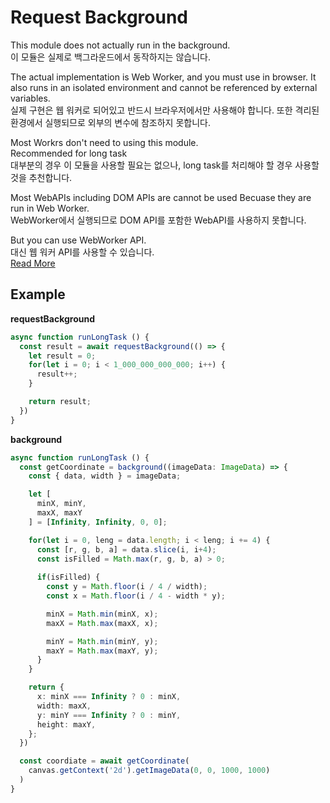 # Request Background
This module does not actually run in the background.  
이 모듈은 실제로 백그라운드에서 동작하지는 않습니다. 

The actual implementation is Web Worker, and you must use in browser.
It also runs in an isolated environment and cannot be referenced by external variables.  
실제 구현은 웹 워커로 되어있고 반드시 브라우저에서만 사용해야 합니다. 또한 격리된 환경에서 실행되므로 외부의 변수에 참조하지 못합니다.

Most Workrs don't need to using this module.  
Recommended for long task  
대부분의 경우 이 모듈을 사용할 필요는 없으나, long task를 처리해야 할 경우 사용할것을 추천합니다. 

Most WebAPIs including DOM APIs are cannot be used Becuase they are run in Web Worker.  
WebWorker에서 실행되므로 DOM API를 포함한 WebAPI를 사용하지 못합니다.  

But you can use WebWorker API.  
대신 웹 워커 API를 사용할 수 있습니다.  
[Read More](https://developer.mozilla.org/en-US/docs/Web/API/WorkerGlobalScope)

## Example
**requestBackground**
```ts
async function runLongTask () {
  const result = await requestBackground(() => {
    let result = 0;
    for(let i = 0; i < 1_000_000_000_000; i++) {
      result++;
    }

    return result;
  })
}

```

**background**
```ts
async function runLongTask () {
  const getCoordinate = background((imageData: ImageData) => {
    const { data, width } = imageData;

    let [
      minX, minY, 
      maxX, maxY
    ] = [Infinity, Infinity, 0, 0];

    for(let i = 0, leng = data.length; i < leng; i += 4) {
      const [r, g, b, a] = data.slice(i, i+4);
      const isFilled = Math.max(r, g, b, a) > 0;
      
      if(isFilled) {
        const y = Math.floor(i / 4 / width);
        const x = Math.floor(i / 4 - width * y);

        minX = Math.min(minX, x);
        maxX = Math.max(maxX, x);

        minY = Math.min(minY, y);
        maxY = Math.max(maxY, y);
      }
    }

    return { 
      x: minX === Infinity ? 0 : minX, 
      width: maxX, 
      y: minY === Infinity ? 0 : minY, 
      height: maxY,
    };
  })

  const coordiate = await getCoordinate(
    canvas.getContext('2d').getImageData(0, 0, 1000, 1000)
  )
}
```


